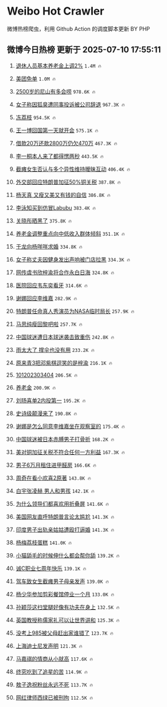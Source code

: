 # Weibo Hot Crawler 



微博热榜爬虫，利用 Github Action 的调度脚本更新 BY PHP 


## 微博今日热榜 更新于 2025-07-10 17:55:11 
1. [退休人员基本养老金上调2%](https://s.weibo.com/weibo?q=%23%E9%80%80%E4%BC%91%E4%BA%BA%E5%91%98%E5%9F%BA%E6%9C%AC%E5%85%BB%E8%80%81%E9%87%91%E4%B8%8A%E8%B0%832%25%23&t=31&band_rank=1&Refer=top) `1.4M 🔥` 

1. [美团免单](https://s.weibo.com/weibo?q=%E7%BE%8E%E5%9B%A2%E5%85%8D%E5%8D%95&t=31&band_rank=2&Refer=top) `1.0M 🔥` 

1. [2500岁的尼山有多会唠](https://s.weibo.com/weibo?q=%232500%E5%B2%81%E7%9A%84%E5%B0%BC%E5%B1%B1%E6%9C%89%E5%A4%9A%E4%BC%9A%E5%94%A0%23&t=31&band_rank=3&Refer=top) `978.6K 🔥` 

1. [女子称因狐臭遭同事投诉被公司辞退](https://s.weibo.com/weibo?q=%23%E5%A5%B3%E5%AD%90%E7%A7%B0%E5%9B%A0%E7%8B%90%E8%87%AD%E9%81%AD%E5%90%8C%E4%BA%8B%E6%8A%95%E8%AF%89%E8%A2%AB%E5%85%AC%E5%8F%B8%E8%BE%9E%E9%80%80%23&t=31&band_rank=4&Refer=top) `967.3K 🔥` 

1. [冻荔枝](https://s.weibo.com/weibo?q=%E5%86%BB%E8%8D%94%E6%9E%9D&t=31&band_rank=5&Refer=top) `954.5K 🔥` 

1. [王一博回国第一天就开会](https://s.weibo.com/weibo?q=%23%E7%8E%8B%E4%B8%80%E5%8D%9A%E5%9B%9E%E5%9B%BD%E7%AC%AC%E4%B8%80%E5%A4%A9%E5%B0%B1%E5%BC%80%E4%BC%9A%23&t=31&band_rank=6&Refer=top) `575.1K 🔥` 

1. [借款20万还款2800万仍欠470万](https://s.weibo.com/weibo?q=%23%E5%80%9F%E6%AC%BE20%E4%B8%87%E8%BF%98%E6%AC%BE2800%E4%B8%87%E4%BB%8D%E6%AC%A0470%E4%B8%87%23&t=31&band_rank=7&Refer=top) `467.3K 🔥` 

1. [李一桐本人来了都得愣两秒](https://s.weibo.com/weibo?q=%E6%9D%8E%E4%B8%80%E6%A1%90%E6%9C%AC%E4%BA%BA%E6%9D%A5%E4%BA%86%E9%83%BD%E5%BE%97%E6%84%A3%E4%B8%A4%E7%A7%92&t=31&band_rank=8&Refer=top) `443.5K 🔥` 

1. [截瘫女生否认与多个异性维持暧昧互动](https://s.weibo.com/weibo?q=%23%E6%88%AA%E7%98%AB%E5%A5%B3%E7%94%9F%E5%90%A6%E8%AE%A4%E4%B8%8E%E5%A4%9A%E4%B8%AA%E5%BC%82%E6%80%A7%E7%BB%B4%E6%8C%81%E6%9A%A7%E6%98%A7%E4%BA%92%E5%8A%A8%23&t=31&band_rank=9&Refer=top) `406.4K 🔥` 

1. [外交部回应特朗普加征50%铜关税](https://s.weibo.com/weibo?q=%23%E5%A4%96%E4%BA%A4%E9%83%A8%E5%9B%9E%E5%BA%94%E7%89%B9%E6%9C%97%E6%99%AE%E5%8A%A0%E5%BE%8150%25%E9%93%9C%E5%85%B3%E7%A8%8E%23&t=31&band_rank=10&Refer=top) `387.8K 🔥` 

1. [杨天真 又瘦又美又有钱的自信](https://s.weibo.com/weibo?q=%E6%9D%A8%E5%A4%A9%E7%9C%9F%20%E5%8F%88%E7%98%A6%E5%8F%88%E7%BE%8E%E5%8F%88%E6%9C%89%E9%92%B1%E7%9A%84%E8%87%AA%E4%BF%A1&t=31&band_rank=11&Refer=top) `386.8K 🔥` 

1. [李泳知买到仿冒Labubu](https://s.weibo.com/weibo?q=%23%E6%9D%8E%E6%B3%B3%E7%9F%A5%E4%B9%B0%E5%88%B0%E4%BB%BF%E5%86%92Labubu%23&t=31&band_rank=12&Refer=top) `383.4K 🔥` 

1. [关晓彤晒黑了](https://s.weibo.com/weibo?q=%E5%85%B3%E6%99%93%E5%BD%A4%E6%99%92%E9%BB%91%E4%BA%86&t=31&band_rank=13&Refer=top) `375.8K 🔥` 

1. [养老金调整重点向中低收入群体倾斜](https://s.weibo.com/weibo?q=%23%E5%85%BB%E8%80%81%E9%87%91%E8%B0%83%E6%95%B4%E9%87%8D%E7%82%B9%E5%90%91%E4%B8%AD%E4%BD%8E%E6%94%B6%E5%85%A5%E7%BE%A4%E4%BD%93%E5%80%BE%E6%96%9C%23&t=31&band_rank=14&Refer=top) `351.1K 🔥` 

1. [于龙向杨咩咩求婚](https://s.weibo.com/weibo?q=%E4%BA%8E%E9%BE%99%E5%90%91%E6%9D%A8%E5%92%A9%E5%92%A9%E6%B1%82%E5%A9%9A&t=31&band_rank=15&Refer=top) `334.8K 🔥` 

1. [女子称丈夫因健身发出声响被门店拉黑](https://s.weibo.com/weibo?q=%23%E5%A5%B3%E5%AD%90%E7%A7%B0%E4%B8%88%E5%A4%AB%E5%9B%A0%E5%81%A5%E8%BA%AB%E5%8F%91%E5%87%BA%E5%A3%B0%E5%93%8D%E8%A2%AB%E9%97%A8%E5%BA%97%E6%8B%89%E9%BB%91%23&t=31&band_rank=16&Refer=top) `334.3K 🔥` 

1. [网传虞书欣梓渝将合作永白日海](https://s.weibo.com/weibo?q=%23%E7%BD%91%E4%BC%A0%E8%99%9E%E4%B9%A6%E6%AC%A3%E6%A2%93%E6%B8%9D%E5%B0%86%E5%90%88%E4%BD%9C%E6%B0%B8%E7%99%BD%E6%97%A5%E6%B5%B7%23&t=31&band_rank=17&Refer=top) `324.8K 🔥` 

1. [医院回应韦东奕看牙](https://s.weibo.com/weibo?q=%23%E5%8C%BB%E9%99%A2%E5%9B%9E%E5%BA%94%E9%9F%A6%E4%B8%9C%E5%A5%95%E7%9C%8B%E7%89%99%23&t=31&band_rank=18&Refer=top) `314.6K 🔥` 

1. [谢娜回应李维嘉](https://s.weibo.com/weibo?q=%23%E8%B0%A2%E5%A8%9C%E5%9B%9E%E5%BA%94%E6%9D%8E%E7%BB%B4%E5%98%89%23&t=31&band_rank=19&Refer=top) `282.9K 🔥` 

1. [特朗普任命真人秀演员为NASA临时局长](https://s.weibo.com/weibo?q=%23%E7%89%B9%E6%9C%97%E6%99%AE%E4%BB%BB%E5%91%BD%E7%9C%9F%E4%BA%BA%E7%A7%80%E6%BC%94%E5%91%98%E4%B8%BANASA%E4%B8%B4%E6%97%B6%E5%B1%80%E9%95%BF%23&t=31&band_rank=20&Refer=top) `257.9K 🔥` 

1. [马思纯瘦回黎吧啦](https://s.weibo.com/weibo?q=%E9%A9%AC%E6%80%9D%E7%BA%AF%E7%98%A6%E5%9B%9E%E9%BB%8E%E5%90%A7%E5%95%A6&t=31&band_rank=21&Refer=top) `257.7K 🔥` 

1. [中国球迷遭日本球迷袭击致重伤](https://s.weibo.com/weibo?q=%23%E4%B8%AD%E5%9B%BD%E7%90%83%E8%BF%B7%E9%81%AD%E6%97%A5%E6%9C%AC%E7%90%83%E8%BF%B7%E8%A2%AD%E5%87%BB%E8%87%B4%E9%87%8D%E4%BC%A4%23&t=31&band_rank=22&Refer=top) `242.8K 🔥` 

1. [雨太大了 撑伞也没有用](https://s.weibo.com/weibo?q=%E9%9B%A8%E5%A4%AA%E5%A4%A7%E4%BA%86%20%E6%92%91%E4%BC%9E%E4%B9%9F%E6%B2%A1%E6%9C%89%E7%94%A8&t=31&band_rank=23&Refer=top) `233.2K 🔥` 

1. [原来青3把邓紫棋逗笑的是梓渝](https://s.weibo.com/weibo?q=%E5%8E%9F%E6%9D%A5%E9%9D%923%E6%8A%8A%E9%82%93%E7%B4%AB%E6%A3%8B%E9%80%97%E7%AC%91%E7%9A%84%E6%98%AF%E6%A2%93%E6%B8%9D&t=31&band_rank=24&Refer=top) `216.1K 🔥` 

1. [101202303404](https://s.weibo.com/weibo?q=101202303404&t=31&band_rank=25&Refer=top) `206.5K 🔥` 

1. [养老金](https://s.weibo.com/weibo?q=%E5%85%BB%E8%80%81%E9%87%91&t=31&band_rank=26&Refer=top) `200.9K 🔥` 

1. [刘旸喜单2内投第一](https://s.weibo.com/weibo?q=%E5%88%98%E6%97%B8%E5%96%9C%E5%8D%952%E5%86%85%E6%8A%95%E7%AC%AC%E4%B8%80&t=31&band_rank=27&Refer=top) `195.2K 🔥` 

1. [史诗级颠漫来了](https://s.weibo.com/weibo?q=%E5%8F%B2%E8%AF%97%E7%BA%A7%E9%A2%A0%E6%BC%AB%E6%9D%A5%E4%BA%86&t=31&band_rank=28&Refer=top) `190.8K 🔥` 

1. [谢娜是怎么同意李维嘉坐在观察室的](https://s.weibo.com/weibo?q=%E8%B0%A2%E5%A8%9C%E6%98%AF%E6%80%8E%E4%B9%88%E5%90%8C%E6%84%8F%E6%9D%8E%E7%BB%B4%E5%98%89%E5%9D%90%E5%9C%A8%E8%A7%82%E5%AF%9F%E5%AE%A4%E7%9A%84&t=31&band_rank=29&Refer=top) `175.4K 🔥` 

1. [中国球迷被日本赤膊男子打骨折](https://s.weibo.com/weibo?q=%E4%B8%AD%E5%9B%BD%E7%90%83%E8%BF%B7%E8%A2%AB%E6%97%A5%E6%9C%AC%E8%B5%A4%E8%86%8A%E7%94%B7%E5%AD%90%E6%89%93%E9%AA%A8%E6%8A%98&t=31&band_rank=30&Refer=top) `168.2K 🔥` 

1. [美对铜加征关税不符合任何一方利益](https://s.weibo.com/weibo?q=%23%E7%BE%8E%E5%AF%B9%E9%93%9C%E5%8A%A0%E5%BE%81%E5%85%B3%E7%A8%8E%E4%B8%8D%E7%AC%A6%E5%90%88%E4%BB%BB%E4%BD%95%E4%B8%80%E6%96%B9%E5%88%A9%E7%9B%8A%23&t=31&band_rank=31&Refer=top) `167.3K 🔥` 

1. [男子6万月租住进甲醛房](https://s.weibo.com/weibo?q=%23%E7%94%B7%E5%AD%906%E4%B8%87%E6%9C%88%E7%A7%9F%E4%BD%8F%E8%BF%9B%E7%94%B2%E9%86%9B%E6%88%BF%23&t=31&band_rank=32&Refer=top) `166.6K 🔥` 

1. [周奇在看小欢喜2原著](https://s.weibo.com/weibo?q=%E5%91%A8%E5%A5%87%E5%9C%A8%E7%9C%8B%E5%B0%8F%E6%AC%A2%E5%96%9C2%E5%8E%9F%E8%91%97&t=31&band_rank=33&Refer=top) `143.8K 🔥` 

1. [白宇张凌赫 男人和男孩](https://s.weibo.com/weibo?q=%E7%99%BD%E5%AE%87%E5%BC%A0%E5%87%8C%E8%B5%AB%20%E7%94%B7%E4%BA%BA%E5%92%8C%E7%94%B7%E5%AD%A9&t=31&band_rank=34&Refer=top) `142.1K 🔥` 

1. [为什么领导们都喜欢用折叠屏](https://s.weibo.com/weibo?q=%E4%B8%BA%E4%BB%80%E4%B9%88%E9%A2%86%E5%AF%BC%E4%BB%AC%E9%83%BD%E5%96%9C%E6%AC%A2%E7%94%A8%E6%8A%98%E5%8F%A0%E5%B1%8F&t=31&band_rank=35&Refer=top) `141.6K 🔥` 

1. [美国网友直呼特朗普言论太尴尬](https://s.weibo.com/weibo?q=%23%E7%BE%8E%E5%9B%BD%E7%BD%91%E5%8F%8B%E7%9B%B4%E5%91%BC%E7%89%B9%E6%9C%97%E6%99%AE%E8%A8%80%E8%AE%BA%E5%A4%AA%E5%B0%B4%E5%B0%AC%23&t=31&band_rank=36&Refer=top) `141.3K 🔥` 

1. [印度男子出轨亲姑姑遭殴打逼婚](https://s.weibo.com/weibo?q=%23%E5%8D%B0%E5%BA%A6%E7%94%B7%E5%AD%90%E5%87%BA%E8%BD%A8%E4%BA%B2%E5%A7%91%E5%A7%91%E9%81%AD%E6%AE%B4%E6%89%93%E9%80%BC%E5%A9%9A%23&t=31&band_rank=37&Refer=top) `141.3K 🔥` 

1. [杨梅荔枝蛋糕](https://s.weibo.com/weibo?q=%E6%9D%A8%E6%A2%85%E8%8D%94%E6%9E%9D%E8%9B%8B%E7%B3%95&t=31&band_rank=38&Refer=top) `141.0K 🔥` 

1. [小猫舔毛的时候伸什么都会帮你舔](https://s.weibo.com/weibo?q=%23%E5%B0%8F%E7%8C%AB%E8%88%94%E6%AF%9B%E7%9A%84%E6%97%B6%E5%80%99%E4%BC%B8%E4%BB%80%E4%B9%88%E9%83%BD%E4%BC%9A%E5%B8%AE%E4%BD%A0%E8%88%94%23&t=31&band_rank=39&Refer=top) `139.2K 🔥` 

1. [诚C职业七周年快乐](https://s.weibo.com/weibo?q=%E8%AF%9AC%E8%81%8C%E4%B8%9A%E4%B8%83%E5%91%A8%E5%B9%B4%E5%BF%AB%E4%B9%90&t=31&band_rank=40&Refer=top) `139.1K 🔥` 

1. [驾车致女生截瘫男子母亲发声](https://s.weibo.com/weibo?q=%23%E9%A9%BE%E8%BD%A6%E8%87%B4%E5%A5%B3%E7%94%9F%E6%88%AA%E7%98%AB%E7%94%B7%E5%AD%90%E6%AF%8D%E4%BA%B2%E5%8F%91%E5%A3%B0%23&t=31&band_rank=41&Refer=top) `139.0K 🔥` 

1. [杨少华参加剪彩餐馆停业一个月](https://s.weibo.com/weibo?q=%23%E6%9D%A8%E5%B0%91%E5%8D%8E%E5%8F%82%E5%8A%A0%E5%89%AA%E5%BD%A9%E9%A4%90%E9%A6%86%E5%81%9C%E4%B8%9A%E4%B8%80%E4%B8%AA%E6%9C%88%23&t=31&band_rank=42&Refer=top) `133.0K 🔥` 

1. [孙颖莎这扫堂腿好像有功夫在身上](https://s.weibo.com/weibo?q=%23%E5%AD%99%E9%A2%96%E8%8E%8E%E8%BF%99%E6%89%AB%E5%A0%82%E8%85%BF%E5%A5%BD%E5%83%8F%E6%9C%89%E5%8A%9F%E5%A4%AB%E5%9C%A8%E8%BA%AB%E4%B8%8A%23&t=31&band_rank=43&Refer=top) `132.5K 🔥` 

1. [英国教授称儒家礼可以让世界讲和](https://s.weibo.com/weibo?q=%23%E8%8B%B1%E5%9B%BD%E6%95%99%E6%8E%88%E7%A7%B0%E5%84%92%E5%AE%B6%E7%A4%BC%E5%8F%AF%E4%BB%A5%E8%AE%A9%E4%B8%96%E7%95%8C%E8%AE%B2%E5%92%8C%23&t=31&band_rank=44&Refer=top) `125.3K 🔥` 

1. [没考上985被父母赶出家谁错了](https://s.weibo.com/weibo?q=%23%E6%B2%A1%E8%80%83%E4%B8%8A985%E8%A2%AB%E7%88%B6%E6%AF%8D%E8%B5%B6%E5%87%BA%E5%AE%B6%E8%B0%81%E9%94%99%E4%BA%86%23&t=31&band_rank=45&Refer=top) `123.7K 🔥` 

1. [上海迪士尼发声明](https://s.weibo.com/weibo?q=%23%E4%B8%8A%E6%B5%B7%E8%BF%AA%E5%A3%AB%E5%B0%BC%E5%8F%91%E5%A3%B0%E6%98%8E%23&t=31&band_rank=46&Refer=top) `121.3K 🔥` 

1. [马嘉祺的情商从小就高](https://s.weibo.com/weibo?q=%E9%A9%AC%E5%98%89%E7%A5%BA%E7%9A%84%E6%83%85%E5%95%86%E4%BB%8E%E5%B0%8F%E5%B0%B1%E9%AB%98&t=31&band_rank=47&Refer=top) `117.6K 🔥` 

1. [终究吃到了追星的苦](https://s.weibo.com/weibo?q=%E7%BB%88%E7%A9%B6%E5%90%83%E5%88%B0%E4%BA%86%E8%BF%BD%E6%98%9F%E7%9A%84%E8%8B%A6&t=31&band_rank=48&Refer=top) `114.9K 🔥` 

1. [敖子逸祝粉丝永远不死](https://s.weibo.com/weibo?q=%E6%95%96%E5%AD%90%E9%80%B8%E7%A5%9D%E7%B2%89%E4%B8%9D%E6%B0%B8%E8%BF%9C%E4%B8%8D%E6%AD%BB&t=31&band_rank=49&Refer=top) `113.7K 🔥` 

1. [网红律师西绿已被刑拘](https://s.weibo.com/weibo?q=%23%E7%BD%91%E7%BA%A2%E5%BE%8B%E5%B8%88%E8%A5%BF%E7%BB%BF%E5%B7%B2%E8%A2%AB%E5%88%91%E6%8B%98%23&t=31&band_rank=50&Refer=top) `112.5K 🔥` 

